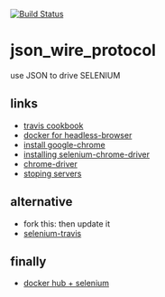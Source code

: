 [![Build Status](https://travis-ci.org/brownman/json_wire_protocol.svg?branch=master)](https://travis-ci.org/brownman/json_wire_protocol)


# json_wire_protocol
use JSON to drive SELENIUM

links
----
- [ travis cookbook ](https://github.com/travis-ci/travis-cookbooks/tree/a06df0c48610276d9c97306e230c1e735fe292c8/ci_environment/xserver)
- [ docker for headless-browser ](https://github.com/rtc-io/dockerized-browsers/blob/master/Makefile)
- [ install google-chrome ](https://github.com/rtc-io/webrtc-testing-on-travis)
- [ installing selenium-chrome-driver ](https://github.com/sebv/sv-selenium/tree/master/bin)
- [ chrome-driver ](https://sites.google.com/a/chromium.org/chromedriver/capabilities)
- [ stoping servers ](http://dionysus.uraganov.net/software/how-to-install-selenium-server-with-firefox-on-ubuntu-11-10/ )


alternative
----
- fork this: then update it
- [selenium-travis](https://github.com/jarib/selenium-travis)


finally
-----
- [docker hub + selenium](https://registry.hub.docker.com/search?q=selenium&s=stars)
